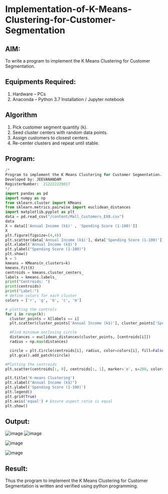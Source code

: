 # Implementation-of-K-Means-Clustering-for-Customer-Segmentation

## AIM:
To write a program to implement the K Means Clustering for Customer Segmentation.

## Equipments Required:
1. Hardware – PCs
2. Anaconda – Python 3.7 Installation / Jupyter notebook

## Algorithm

1. Pick customer segment quantity (k).
2. Seed cluster centers with random data points.
3. Assign customers to closest centers.
4. Re-center clusters and repeat until stable.

## Program:

```python
/*
Program to implement the K Means Clustering for Customer Segmentation.
Developed by: JEEVANANDAM
RegisterNumber:  212222220017
*/
import pandas as pd
import numpy as np
from sklearn.cluster import KMeans
from sklearn.metrics.pairwise import euclidean_distances
import matplotlib.pyplot as plt
data = pd.read_csv("/content/Mall_Customers_EX8.csv")
data
X = data[['Annual Income (k$)' , 'Spending Score (1-100)']]
X
plt.figure(figsize=(4,4))
plt.scatter(data['Annual Income (k$)'], data['Spending Score (1-100)'])
plt.xlabel('Annual Income (k$)')
plt.ylabel("Spending Score (1-100)")
plt.show()
k = 5
kmeans = KMeans(n_clusters=k)
kmeans.fit(X)
centroids = kmeans.cluster_centers_
labels = kmeans.labels_
print("Centroids: ")
print(centroids)
print("Label:")
# define colors for each cluster
colors = ['r', 'g', 'b', 'c', 'm']

# plotting the controls
for i in range(k):
  cluster_points = X[labels == i]
  plt.scatter(cluster_points['Annual Income (k$)'], cluster_points['Spending Score (1-100)'], color=colors[i], label=f'Cluster {i+1}')

  #Find minimum enclosing circle
  distances = euclidean_distances(cluster_points, [centroids[i]])
  radius = np.max(distances)

  circle = plt.Circle(centroids[i], radius, color=colors[i], fill=False)
  plt.gca().add_patch(circle)

#Plotting the centroids
plt.scatter(centroids[:, 0], centroids[:, 1], marker='o', s=200, color='k', label='Centroids')

plt.title('K-means Clustering')
plt.xlabel("Annual Income (k$)")
plt.ylabel('Spending Score (1-100)')
plt.legend()
plt.grid(True)
plt.axis('equal') # Ensure aspect ratio is equal
plt.show()
```

## Output:
![image](https://github.com/RANJEETH17/Implementation-of-K-Means-Clustering-for-Customer-Segmentation/assets/120718823/98e38012-a72f-4df8-8041-d391db9cf214)
![image](https://github.com/RANJEETH17/Implementation-of-K-Means-Clustering-for-Customer-Segmentation/assets/120718823/d029b6c8-60aa-46f3-90e1-824bdfc98215)

![image](https://github.com/RANJEETH17/Implementation-of-K-Means-Clustering-for-Customer-Segmentation/assets/120718823/10fd842b-bf8b-4ce4-a338-8cbd3b0774a8)


![image](https://github.com/RANJEETH17/Implementation-of-K-Means-Clustering-for-Customer-Segmentation/assets/120718823/30e73aa6-4b07-40d5-b4be-cacb219a70cc)




## Result:
Thus the program to implement the K Means Clustering for Customer Segmentation is written and verified using python programming.
